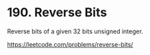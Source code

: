 # 190. Reverse Bits

Reverse bits of a given 32 bits unsigned integer.

<https://leetcode.com/problems/reverse-bits/>
